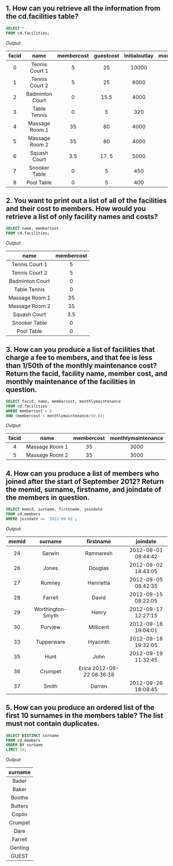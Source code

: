 ## 1. How can you retrieve all the information from the cd.facilities table?

```sql
SELECT * 
FROM cd.facilities; 
```

*Output:*

|facid|	name	|       membercost	|guestcost	|initialoutlay	|monthlymaintenance|
|:------------:|:----------:|:----------:|:-----------:|:----------:|:----------------------:|
|0	|Tennis Court 1 	|5|	25	|10000	 |200|
|1	|Tennis Court 2 	|5|	25	|8000	 |200|
|2	|Badminton Court	|0|	15.5	|4000	 |50|
|3	|Table Tennis|	0	|5|	320	|10| 
|4	|Massage Room 1	|35|	80	|4000	|3000|
|5	|Massage Room 2	|35|	80	|4000	|3000|
|6	|Squash Court	|3.5	|17. 5|	5000	|80       | 
|7	|Snooker Table	|0|	5	|450	|15|
|8	|Pool Table	|0	|5|	400	|15|



## 2. You want to print out a list of all of the facilities and their cost to members. How would you retrieve a list of only facility names and costs?

```sql
SELECT name, membercost 
FROM cd.facilities;
```

*Output:*

|name|	membercost|
|:------------:|:----------:|
|Tennis Court 1|	5|
|Tennis Court 2|	5|
|Badminton Court|	0|
|Table Tennis	|0|
|Massage Room 1	|35|
|Massage Room 2	|35|
|Squash Court	|3.5|
|Snooker Table|	0|
|Pool Table|	0|



## 3. How can you produce a list of facilities that charge a fee to members, and that fee is less than 1/50th of the monthly maintenance cost? Return the facid, facility name, member cost, and monthly maintenance of the facilities in question.


```sql
SELECT facid, name, membercost, monthlymaintenance
FROM cd.facilities
WHERE membercost > 0 
AND (membercost < monthlymaintenance/50.0);
```


*Output:*

|facid	|name|	membercost	|monthlymaintenance|
|:---------:|:--------:|:-----------:|:---------------:|
|4|	Massage Room 1	|35|	3000|
|5|	Massage Room 2	|35|	3000|



## 4. How can you produce a list of members who joined after the start of September 2012? Return the memid, surname, firstname, and joindate of the members in question.


```sql
SELECT memid, surname, firstname, joindate 
FROM cd.members 
WHERE joindate >= '2012-09-01';
```


*Output:*


|memid	|surname|	firstname|	joindate|
|:--------:|:--------------:|:-----------:|:-----------:|
|24|	Sarwin	|Ramnaresh	|2012-09-01 08:44:42|
|26|	Jones	|Douglas|	2012-09-02 18:43:05|
|27|	Rumney|	Henrietta|	2012-09-05 08:42:35|
|28|	Farrell	|David	|2012-09-15 08:22:05|
|29|	Worthington-Smyth|	Henry|	2012-09-17 12:27:15|
|30|	Purview	|Millicent	|2012-09-18 19:04:01|
|33|	Tupperware	|Hyacinth	|2012-09-18 19:32:05|
|35|	Hunt	|John	|2012-09-19 11:32:45|
|36|	Crumpet	|Erica	2012-09-22 08:36:38|
|37|	Smith	|Darren|	2012-09-26 18:08:45|



## 5. How can you produce an ordered list of the first 10 surnames in the members table? The list must not contain duplicates.

```sql
SELECT DISTINCT surname 
FROM cd.members
ORDER BY surname 
LIMIT 10;
```


*Output:*


|surname|
|:----------:|
|Bader|
|Baker|
|Boothe|
|Butters|
|Coplin|
|Crumpet|
|Dare|
|Farrell|
|Genting|
|GUEST|
